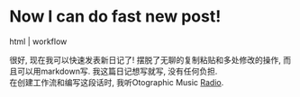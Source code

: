 # Now I can do fast new post!
html | workflow

很好, 现在我可以快速发表新日记了! 摆脱了无聊的复制粘贴和多处修改的操作, 而且可以用markdown写. 我这篇日记想写就写, 没有任何负担.   
在创建工作流和编写这段话时, 我听Otographic Music [Radio](https://www.mixcloud.com/otographic/kenji-sekiguchi-nhato-otographic-arts-166-2023-10-03/). 